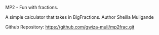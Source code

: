 MP2 - Fun with fractions. 

A simple calculator that takes in BigFractions.
Author Sheilla Muligande

Github Repository: https://github.com/gwiza-muli/mp2frac.git